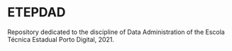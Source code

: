 # ETEPDAD
Repository dedicated to the discipline of Data Administration of the Escola Técnica Estadual Porto Digital, 2021.
